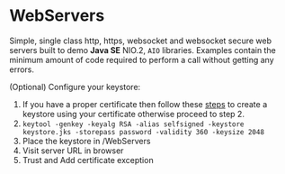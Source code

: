 # WebServers
Simple, single class http, https, websocket and websocket secure web servers built to demo **Java SE** NIO.2, `AIO` libraries. Examples contain the minimum amount of code required to perform a call without getting any errors.

(Optional) Configure your keystore:
  1. If you have a proper certificate then follow these [steps](https://docs.oracle.com/cd/E19509-01/820-3503/ggfen/index.html) to create a keystore using your certificate otherwise proceed to step 2.
  2. `keytool -genkey -keyalg RSA -alias selfsigned -keystore keystore.jks -storepass password -validity 360 -keysize 2048`
  3. Place the keystore in /WebServers
  4. Visit server URL in browser
  5. Trust and Add certificate exception

